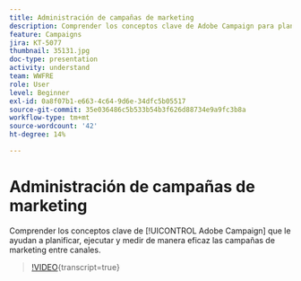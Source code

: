 ```yaml
---
title: Administración de campañas de marketing
description: Comprender los conceptos clave de Adobe Campaign para planificar, ejecutar y medir de manera eficaz las campañas de marketing multicanal.
feature: Campaigns
jira: KT-5077
thumbnail: 35131.jpg
doc-type: presentation
activity: understand
team: WWFRE
role: User
level: Beginner
exl-id: 0a8f07b1-e663-4c64-9d6e-34dfc5b05517
source-git-commit: 35e036486c5b533b54b3f626d88734e9a9fc3b8a
workflow-type: tm+mt
source-wordcount: '42'
ht-degree: 14%

---
```


# Administración de campañas de marketing

Comprender los conceptos clave de [!UICONTROL Adobe Campaign] que le ayudan a planificar, ejecutar y medir de manera eficaz las campañas de marketing entre canales.

>[!VIDEO](https://video.tv.adobe.com/v/35131?quality=12&learn=on){transcript=true}

